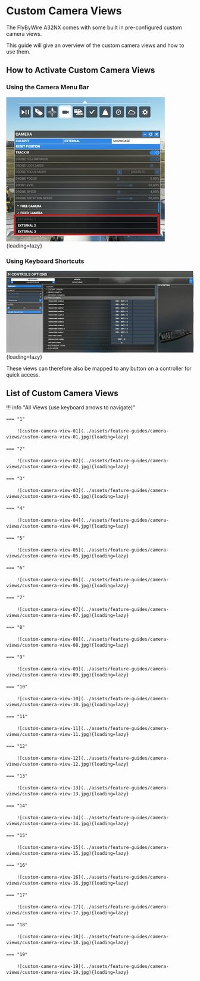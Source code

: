 # Custom Camera Views

The FlyByWire A32NX comes with some built in pre-configured custom camera views.

This guide will give an overview of the custom camera views and how to use them.

## How to Activate Custom Camera Views

### Using the Camera Menu Bar

![Fixed Camera Menu](../assets/feature-guides/camera-views/fixed-camera-menu.png "Fixed Camera Menu"){loading=lazy}

### Using Keyboard Shortcuts

![Keyboard Shortcuts for Fixed Camera Views](../assets/feature-guides/camera-views/fixed-camera-keyboard-shortcuts.png "Keyboard Shortcuts for Fixed Camera Views"){loading=lazy}

These views can therefore also be mapped to any button on a controller for quick access.

## List of Custom Camera Views

!!! info "All Views (use keyboard arrows to navigate)"

    === "1"

        ![custom-camera-view-01](../assets/feature-guides/camera-views/custom-camera-view-01.jpg){loading=lazy}

    === "2"

        ![custom-camera-view-02](../assets/feature-guides/camera-views/custom-camera-view-02.jpg){loading=lazy}

    === "3"

        ![custom-camera-view-03](../assets/feature-guides/camera-views/custom-camera-view-03.jpg){loading=lazy}

    === "4"

        ![custom-camera-view-04](../assets/feature-guides/camera-views/custom-camera-view-04.jpg){loading=lazy}

    === "5"

        ![custom-camera-view-05](../assets/feature-guides/camera-views/custom-camera-view-05.jpg){loading=lazy}

    === "6"

        ![custom-camera-view-06](../assets/feature-guides/camera-views/custom-camera-view-06.jpg){loading=lazy}

    === "7"

        ![custom-camera-view-07](../assets/feature-guides/camera-views/custom-camera-view-07.jpg){loading=lazy}

    === "8"

        ![custom-camera-view-08](../assets/feature-guides/camera-views/custom-camera-view-08.jpg){loading=lazy}

    === "9"

        ![custom-camera-view-09](../assets/feature-guides/camera-views/custom-camera-view-09.jpg){loading=lazy}

    === "10"

        ![custom-camera-view-10](../assets/feature-guides/camera-views/custom-camera-view-10.jpg){loading=lazy}

    === "11"

        ![custom-camera-view-11](../assets/feature-guides/camera-views/custom-camera-view-11.jpg){loading=lazy}

    === "12"

        ![custom-camera-view-12](../assets/feature-guides/camera-views/custom-camera-view-12.jpg){loading=lazy}

    === "13"

        ![custom-camera-view-13](../assets/feature-guides/camera-views/custom-camera-view-13.jpg){loading=lazy}

    === "14"

        ![custom-camera-view-14](../assets/feature-guides/camera-views/custom-camera-view-14.jpg){loading=lazy}

    === "15"

        ![custom-camera-view-15](../assets/feature-guides/camera-views/custom-camera-view-15.jpg){loading=lazy}

    === "16"

        ![custom-camera-view-16](../assets/feature-guides/camera-views/custom-camera-view-16.jpg){loading=lazy}

    === "17"

        ![custom-camera-view-17](../assets/feature-guides/camera-views/custom-camera-view-17.jpg){loading=lazy}

    === "18"

        ![custom-camera-view-18](../assets/feature-guides/camera-views/custom-camera-view-18.jpg){loading=lazy}

    === "19"

        ![custom-camera-view-19](../assets/feature-guides/camera-views/custom-camera-view-19.jpg){loading=lazy}

